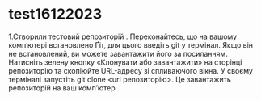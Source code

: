# test16122023
1.Створили тестовий репозиторій .
Переконайтесь, що на вашому комп’ютері встановлено Ґіт, для цього введіть git у термінал.
Якщо він не встановлений, ви можете завантажити його за посиланням.
Натисніть зелену кнопку «Клонувати або завантажити» на сторінці репозиторію та скопіюйте URL-адресу зі спливаючого вікна.
У своєму терміналі запустіть git clone <url репозиторію>. Це завантажить репозиторій на ваш комп’ютер
